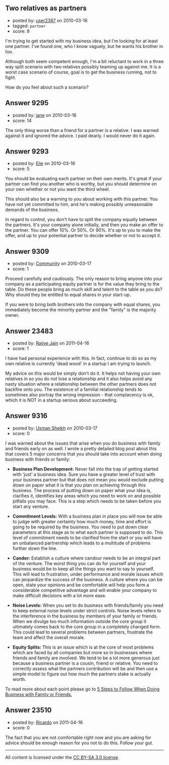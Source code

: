 ## Two relatives as partners

- posted by: [user2387](https://stackexchange.com/users/-1/2387-user2387) on 2010-03-16
- tagged: `partner`
- score: 8

I'm trying to get started with my business idea, but I'm looking for at least one partner. I've found one, who I know vaguely, but he wants his brother in too.

Although both seem competent enough, I'm a bit reluctant to work in a three way split scenario with two relatives possibly teaming up against me. It is a worst case scenario of course, goal is to get the business running, not to fight.

How do you feel about such a scenario?


## Answer 9295

- posted by: [jane](https://stackexchange.com/users/-1/2646-jane) on 2010-03-16
- score: 14

The only thing worse than a friend for a partner is a relative. I was warned against it and ignored the advice. I paid dearly. I would never do it again.


## Answer 9293

- posted by: [Elie](https://stackexchange.com/users/-1/1752-elie) on 2010-03-16
- score: 5

You should be evaluating each partner on their own merits. It's great if your partner can find you another who is worthy, but you should determine on your own whether or not you want the third wheel.

This should also be a warning to you about working with this partner. You have not yet committed to him, and he's making possibly unreasonable demands of the business. 

In regard to control, you don't have to split the company equally between the partners. It's your company alone initially, and then you make an offer to the partner. You can offer 10%. Or 50%. Or 90%. It's up to you to make the offer, and up to your potential partner to decide whether or not to accept it.


## Answer 9309

- posted by: [Community](https://stackexchange.com/users/-1/-1-community) on 2010-03-17
- score: 1

Proceed carefully and cautiously. The only reason to bring anyone into your company as a participating equity partner is for the value they bring to the table. Do these people bring as much skill and talent to the table as you do? Why should they be entitled to equal shares in your start-up.

If you were to bring both brothers into the company with equal shares, you immediately become the minority partner and the "family" is the majority owner.


## Answer 23483

- posted by: [Rajive Jain](https://stackexchange.com/users/-1/9694-rajive-jain) on 2011-04-16
- score: 1

I have had personal experience with this. In fact, continue to do so as my own relative is currently 'dead wood' in a startup I am trying to launch. 

My advice on this would be simply don't do it. It helps not having your own relatives in so you do not lose a relationship and it also helps avoid any nasty situation where a relationship between the other partners does not backfire onto you. The existence of a familial relationship tends to sometimes also portray the wrong impression - that complacency is ok, which it is NOT in a startup serious about succeeding.


## Answer 9316

- posted by: [Usman Sheikh](https://stackexchange.com/users/-1/392-usman-sheikh) on 2010-03-17
- score: 0

<p>I was warned about the issues that arise when you do business with family and friends early on as well. I wrote a pretty detailed blog post about this that covers 5 major concerns that you should take into account when doing business with friends or family:</p>

<ul>
<li><p><strong>Business Plan Development:</strong> Never fall into the trap of getting started
with ‘just’ a business idea. Sure you
have a greater level of trust with
your business partner but that does
not mean you would exclude putting
down on paper what it is that you
plan on achieving through this
business. The process of putting down
on paper what your idea is, clarifies
it, identifies key areas which you
need to work on and possible pitfalls
you may face. This is a step which
needs to be taken before you start
any venture.</p></li>
<li><p><strong>Commitment Levels:</strong> With a business plan in place you will now
be able to judge with greater
certainty how much money, time and
effort is going to be required by the
business. You need to put down clear
parameters at this stage as to what
each partner is supposed to do. This
level of commitment needs to be
clarified from the start or you will
have an unbalanced partnership which
leads to a multitude of problems
further down the line.</p></li>
<li><p><strong>Candor:</strong> Establish a culture where candour needs to be an integral part
of the venture. The worst thing you
can do for yourself and your business
would be to keep all the things you
want to say to yourself. This will
lead to frustration, under
performance and morale issues which
can jeopardize the success of the
business. A culture where you can be
open, state your opinions and be
comfortable will help you form a
considerable competitive advantage
and will enable your company to make
difficult decisions with a lot more
ease.</p></li>
<li><p><strong>Noise Levels:</strong> When you set to do business with friends/family you need
to keep external noise levels under
strict controls. Noise levels refers
to the interference in the business
by members of your family or friends.
When we divulge too much information
outside the core group it ultimately
comes back to the core group in a
completely changed form. This could
lead to several problems between
partners, frustrate the team and
affect the overall morale.</p></li>
<li><p><strong>Equity Splits:</strong> This is an issue which is at the core of most problems
which are faced by all companies but
more so in businesses where friends
and family are involved. We tend to
be a lot more generous just because a
business partner is a cousin, friend
or relative. You need to correctly
assess what the partners contribution
will be and then use a simple model
to figure out how much the partners
stake is actually worth.</p></li>
</ul>

<p>To read more about each point please go to <a href="http://www.usmansheikh.com/partnership/5-steps-to-follow-when-doing-business-with-family-or-friends" rel="nofollow">5 Steps to Follow When Doing Business with Family or Friends.</a></p>



## Answer 23510

- posted by: [Ricardo](https://stackexchange.com/users/-1/42-ricardo) on 2011-04-16
- score: 0

The fact that you are not comfortable right now and you are asking for advice should be enough reason for you not to do this. Follow your gut.



---

All content is licensed under the [CC BY-SA 3.0 license](https://creativecommons.org/licenses/by-sa/3.0/).
